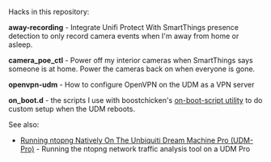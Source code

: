 Hacks in this repository:

__away-recording__ - Integrate Unifi Protect With SmartThings presence detection to only record camera events when I'm away from home or asleep.

__camera_poe_ctl__ - Power off my interior cameras when SmartThings says someone is at home.  Power the cameras back on when everyone is gone.

__openvpn-udm__ - How to configure OpenVPN on the UDM as a VPN server

__on_boot.d__ - the scripts I use with boostchicken's [on-boot-script utility](https://github.com/boostchicken/udm-utilities/tree/master/on-boot-script) to do custom setup when the UDM reboots.

See also:

* [Running ntopng Natively On The Unbiquiti Dream Machine Pro (UDM-Pro)](https://dlk3.github.io/udm-hacks-repo/README.ntopng.html) - Running the ntopng network traffic analysis tool on a UDM Pro
